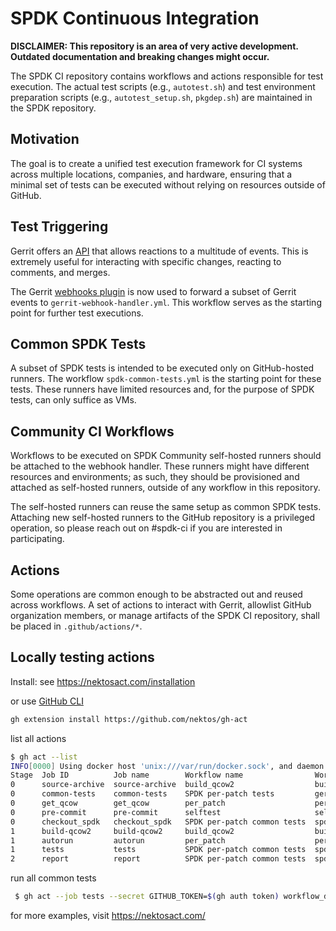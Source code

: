 # SPDK Continuous Integration

**DISCLAIMER: This repository is an area of very active development.
Outdated documentation and breaking changes might occur.**

The SPDK CI repository contains workflows and actions responsible for
test execution. The actual test scripts (e.g., `autotest.sh`) and test
environment preparation scripts (e.g., `autotest_setup.sh`, `pkgdep.sh`)
are maintained in the SPDK repository.

## Motivation

The goal is to create a unified test execution framework for CI systems
across multiple locations, companies, and hardware, ensuring that a minimal
set of tests can be executed without relying on resources outside of GitHub.

## Test Triggering

Gerrit offers an [API](https://gerrit-review.googlesource.com/Documentation/rest-api.html)
that allows reactions to a multitude of events. This is extremely useful
for interacting with specific changes, reacting to comments, and merges.

The Gerrit [webhooks plugin](https://gerrit.googlesource.com/plugins/webhooks/)
is now used to forward a subset of Gerrit events to `gerrit-webhook-handler.yml`.
This workflow serves as the starting point for further test executions.

## Common SPDK Tests

A subset of SPDK tests is intended to be executed only on GitHub-hosted runners.
The workflow `spdk-common-tests.yml` is the starting point for these tests.
These runners have limited resources and, for the purpose of SPDK tests,
can only suffice as VMs.

## Community CI Workflows

Workflows to be executed on SPDK Community self-hosted runners should be
attached to the webhook handler. These runners might have different resources
and environments; as such, they should be provisioned and attached as self-hosted
runners, outside of any workflow in this repository.

The self-hosted runners can reuse the same setup as common SPDK tests.
Attaching new self-hosted runners to the GitHub repository is a privileged operation,
so please reach out on #spdk-ci if you are interested in participating.

## Actions

Some operations are common enough to be abstracted out and reused across workflows.
A set of actions to interact with Gerrit, allowlist GitHub organization members,
or manage artifacts of the SPDK CI repository, shall be placed in `.github/actions/*`.

## Locally testing actions

Install: see <https://nektosact.com/installation>

or use [GitHub CLI](https://cli.github.com/)

```bash
gh extension install https://github.com/nektos/gh-act
```

list all actions

```bash
$ gh act --list
INFO[0000] Using docker host 'unix:///var/run/docker.sock', and daemon socket 'unix:///var/run/docker.sock'
Stage  Job ID          Job name        Workflow name                Workflow file               Events
0      source-archive  source-archive  build_qcow2                  build_qcow2.yml             workflow_dispatch
0      common-tests    common-tests    SPDK per-patch tests         gerrit-webhook-handler.yml  workflow_dispatch,repository_dispatch,pull_request
0      get_qcow        get_qcow        per_patch                    per_patch.yml               workflow_call
0      pre-commit      pre-commit      selftest                     selftest.yml                push,pull_request
0      checkout_spdk   checkout_spdk   SPDK per-patch common tests  spdk-common-tests.yml       workflow_dispatch,workflow_call
1      build-qcow2     build-qcow2     build_qcow2                  build_qcow2.yml             workflow_dispatch
1      autorun         autorun         per_patch                    per_patch.yml               workflow_call
1      tests           tests           SPDK per-patch common tests  spdk-common-tests.yml       workflow_dispatch,workflow_call
2      report          report          SPDK per-patch common tests  spdk-common-tests.yml       workflow_dispatch,workflow_call
```

run all common tests

```bash
 $ gh act --job tests --secret GITHUB_TOKEN=$(gh auth token) workflow_dispatch
```

for more examples, visit <https://nektosact.com/>

